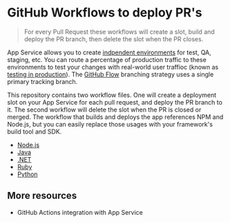 # GitHub Workflows to deploy PR's

> For every Pull Request these workflows will create a slot, build and deploy the PR branch, then delete the slot when the PR closes.

App Service allows you to create [indpendent environments](https://docs.microsoft.com/en-us/azure/app-service/deploy-staging-slots) for test, QA, staging, etc. You can route a percentage of production traffic to these environments to test your changes with real-world user traffioc (known as [testing in production](https://medium.com/@copyconstruct/testing-in-production-the-safe-way-18ca102d0ef1)). The [GitHub Flow](https://guides.github.com/introduction/flow/) branching strategy uses a single primary tracking branch.

This repository contains two workflow files. One will create a deployment slot on your App Service for each pull request, and deploy the PR branch to it. The second workflow will delete the slot when the PR is closed or merged. The workflow that builds and deploys the app references NPM and Node.js, but you can easily replace those usages with your framework's build tool and SDK.

  - [Node.js](https://github.com/actions/setup-node)
  - [Java](https://github.com/actions/setup-java)
  - [.NET](https://github.com/actions/setup-python)
  - [Ruby](https://github.com/actions/setup-ruby)
  - [Python](https://github.com/actions/setup-python)

## More resources

- GitHub Actions integration with App Service
